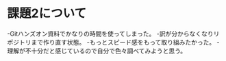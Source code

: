 # 課題2について
-Gitハンズオン資料でかなりの時間を使ってしまった。
-訳が分からなくなりリポジトリまで作り直す状態。
-もっとスピード感をもって取り組みたかった。
-理解が不十分だと感じているので自分で色々調べてみようと思う。